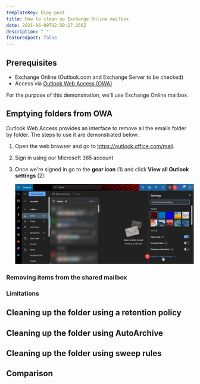 ```yaml
---
templateKey: blog-post
title: How to clean up Exchange Online mailbox
date: 2021-06-09T12:50:17.256Z
description: " "
featuredpost: false
---
```

## Prerequisites

* Exchange Online (Outlook.com and Exchange Server to be checked)
* Access via [Outlook Web Access (OWA)](https://support.microsoft.com/en-us/office/how-to-sign-in-to-outlook-on-the-web-763fab4d-0138-4814-b450-37fc286bcb79)

For the purpose of this demonstration, we'll use Exchange Online mailbox.

## Emptying folders from OWA

Outlook Web Access provides an interface to remove all the emails folder by folder. The steps to use it are demonstrated below:

1. Open the web browser and go to <https://outlook.office.com/mail>.
2. Sign in using our Microsoft 365 account
3. Once we're signed in go to the **gear icon** (1) and click **View all Outlook settings** (2):

   ![Going to all Outlook settings from OWA](../../img/20210610-205015-qwwzobd93t.png)

### Removing items from the shared mailbox

### Limitations

## Cleaning up the folder using a retention policy

## Cleaning up the folder using AutoArchive

## Cleaning up the folder using sweep rules

## Comparison